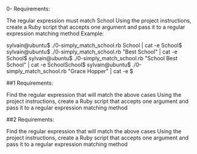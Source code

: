 0-
Requirements:

The regular expression must match School
Using the project instructions, create a Ruby script that accepts one argument and pass it to a regular expression matching method
Example:

sylvain@ubuntu$ ./0-simply_match_school.rb School | cat -e
School$
sylvain@ubuntu$ ./0-simply_match_school.rb "Best School" | cat -e
School$
sylvain@ubuntu$ ./0-simply_match_school.rb "School Best School" | cat -e
SchoolSchool$
sylvain@ubuntu$ ./0-simply_match_school.rb "Grace Hopper" | cat -e
$

##1
Requirements:

Find the regular expression that will match the above cases
Using the project instructions, create a Ruby script that accepts one argument and pass it to a regular expression matching method

##2
Requirements:

Find the regular expression that will match the above cases
Using the project instructions, create a Ruby script that accepts one argument and pass it to a regular expression matching method
